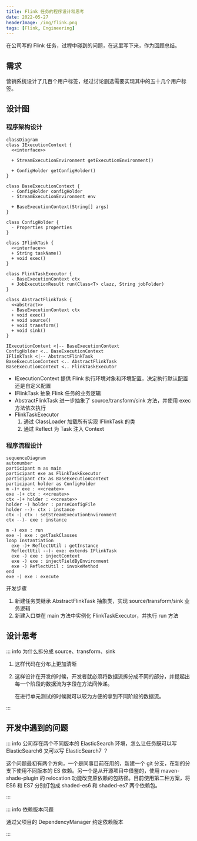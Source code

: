 ```yaml
---
title: Flink 任务的程序设计和思考
date: 2022-05-27
headerImage: /img/flink.png
tags: [Flink, Engineering]
---
```


在公司写的 Flink 任务，过程中碰到的问题，在这里写下来，作为回顾总结。

<!-- more -->

## 需求

营销系统设计了几百个用户标签，经过讨论删选需要实现其中的五十几个用户标签。

## 设计图

### 程序架构设计

```mermaid
classDiagram
class IExecutionContext {
  <<interface>>

  + StreamExecutionEnvironment getExecutionEnvironment()

  + ConfigHolder getConfigHolder()
}

class BaseExecutionContext {
  - ConfigHolder configHolder
  - StreamExecutionEnvironment env

  + BaseExecutionContext(String[] args)
}

class ConfigHolder {
  - Properties properties
}

class IFlinkTask {
  <<interface>>
  + String taskName()
  + void exec()
}

class FlinkTaskExecutor {
  - BaseExecutionContext ctx
  + JobExecutionResult run(Class<T> clazz, String jobFolder)
}

class AbstractFlinkTask {
  <<abstract>>
  - BaseExecutionContext ctx
  + void exec()
  + void source()
  + void transform()
  + void sink()
}

IExecutionContext <|-- BaseExecutionContext
ConfigHolder <.. BaseExecutionContext
IFlinkTask <|-- AbstractFlinkTask
BaseExecutionContext <.. AbstractFlinkTask
BaseExecutionContext <.. FlinkTaskExecutor
```

- IExecutionContext 提供 Flink 执行环境对象和环境配置，决定执行默认配置还是自定义配置
- IFlinkTask 抽象 Flink 任务的业务逻辑
- AbstractFlinkTask 进一步抽象了 source/transform/sink 方法，并使用 exec 方法依次执行
- FlinkTaskExecutor
  1. 通过 ClassLoader 加载所有实现 IFlinkTask 的类
  2. 通过 Reflect 为 Task 注入 Context

### 程序流程设计

```mermaid
sequenceDiagram
autonumber
participant m as main
participant exe as FlinkTaskExecutor
participant ctx as BaseExecutionContext
participant holder as ConfigHolder
m -)+ exe : <<create>>
exe -)+ ctx : <<create>>
ctx -)+ holder : <<create>>
holder -) holder : parseConfigFile
holder --)- ctx : instance
ctx -) ctx : setStreamExecutionEnvironment
ctx --)- exe : instance

m -) exe : run
exe -) exe : getTaskClasses
loop Instantiation
  exe -)+ ReflectUtil : getInstance
  ReflectUtil --)- exe: extends IFlinkTask
  exe -) exe : injectContext
  exe -) exe : injectFieldByEnvironment
  exe -) ReflectUtil : invokeMethod
end
exe -) exe : execute
```

开发步骤

1. 新建任务类继承 AbstractFlinkTask 抽象类，实现 source/transform/sink 业务逻辑
2. 新建入口类在 main 方法中实例化 FlinkTaskExecutor，并执行 run 方法

## 设计思考

::: info 为什么拆分成 source、transform、sink

1. 这样代码在分布上更加清晰
2. 这样设计在开发的时候，开发者就必须将数据流拆分成不同的部分，并提起出每一个阶段的数据流为字段在方法间传递。

   在进行单元测试的时候就可以较为方便的拿到不同阶段的数据流。

:::

## 开发中遇到的问题

::: info 公司存在两个不同版本的 ElasticSearch 环境，怎么让任务既可以写 ElasticSearch6 又可以写 ElasticSearch7 ？

这个问题最初有两个方向，一个是同事目前在用的，新建一个 git 分支，在新的分支下使用不同版本的 ES 依赖。另一个是从开源项目中借鉴的，使用 maven-shade-plugin 的 relocation 功能改变原依赖的包路径。目前使用第二种方案，将 ES6 和 ES7 分别打包成 shaded-es6 和 shaded-es7 两个依赖包。

:::

::: info 依赖版本问题

通过父项目的 DependencyManager 约定依赖版本

:::
